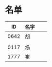 
# 名单

|  ID    |  名字    |      |      |
| ---- | ---- | ---- | ---- |
| 0642 |  胡  |      |      |
|      |      |      |      |
| 0117 | 扬   |      |      |
| 1777 | 崔   |      |      |
